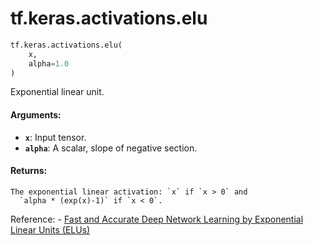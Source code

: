 <div itemscope itemtype="http://developers.google.com/ReferenceObject">
<meta itemprop="name" content="tf.keras.activations.elu" />
<meta itemprop="path" content="Stable" />
</div>

# tf.keras.activations.elu

``` python
tf.keras.activations.elu(
    x,
    alpha=1.0
)
```

Exponential linear unit.

#### Arguments:

* <b>`x`</b>: Input tensor.
* <b>`alpha`</b>: A scalar, slope of negative section.


#### Returns:

    The exponential linear activation: `x` if `x > 0` and
      `alpha * (exp(x)-1)` if `x < 0`.

Reference:
    - [Fast and Accurate Deep Network Learning by Exponential
      Linear Units (ELUs)](https://arxiv.org/abs/1511.07289)